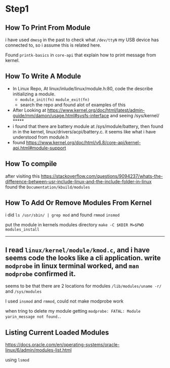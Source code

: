 # Step1

## How To Print From Module
i have used `dmesg` in the past to check what `/dev/ttyN` my USB device has connected to,
so i assume this is related here.

Found `printk-basics` in `core-api` that explain how to print message from kernel.

## How To Write A Module
- In Linux Repo, At linux/inlude/linux/module.h:80, code the describe initializing a module.
    - `module_init(fn)` `module_exit(fn)`
    - search the repo and found alot of examples of this
- After Looking at https://www.kernel.org/doc/html/latest/admin-guide/mm/damon/usage.html#sysfs-interface
  and seeing /sys/kernel/ *****
- i found that there are battery module at /sys/module/battery, then found in in the kernel,
  linux/drivers/acpi/battery.c. it seems like what i have understood from module.h
- found https://www.kernel.org/doc/html/v6.8/core-api/kernel-api.html#module-support

## How To compile
after visiting this https://stackoverflow.com/questions/9094237/whats-the-difference-between-usr-include-linux-and-the-include-folder-in-linux
found the `Documentation/kbuild/modules`

## How To Add Or Remove Modules From Kernel
i did `ls /usr/sbin/ | grep mod` and found `rmmod` `insmod`

put the module in kernels modules directory
`make -C $KDIR M=$PWD modules_install`

---
I read `linux/kernel/module/kmod.c`, and i have seems code the looks like a cli application.
write `modprobe` in linux terminal worked, and `man modprobe` confirmed it.
---
seems to be that there are 2 locations for modules `/lib/modules/uname -r/` and  `/sys/modules`

I used `insmod` and `rmmod`, could not make modprobe work

when tring to delete my module getting `modprobe: FATAL: Module yarin_message not found.`.


## Listing Current Loaded Modules
https://docs.oracle.com/en/operating-systems/oracle-linux/6/admin/modules-list.html

using `lsmod`
